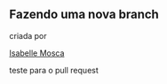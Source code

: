 ## Fazendo uma nova branch

criada por

[Isabelle Mosca](https://github.com/bellemosca)

teste para o pull request

